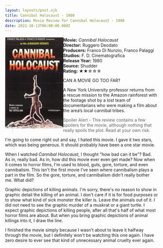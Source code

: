```yaml
---
layout: layouts/post.njk
title: Cannibal Holocaust - 1980
description: Movie Review for Cannibal Holocaust - 1980
date: 2022-10-13T06:00:00.000Z
---
```

<div class="review__info">

<img loading="lazy" class="movie__poster" src="/static/images/movie/cannibalholocaust.webp" alt="Movie Poster for Cannibal Holocaust - 1980" width="191.5" height="300" align="left">

 <strong>Movie:</strong> <em>Cannibal Holocaust</em><br>
    <strong>Director:</strong> Ruggero Deodato<br>
    <strong>Producers:</strong> Franco Di Nunzio, Franco Palaggi<br>
    <strong>Studios:</strong> F. D. Cinematografica <br>
    <strong>Release Year:</strong> 1980<br>
    <strong>Source:</strong> Shudder<br>
    <strong>Rating:</strong> &#9733;&#9733;&#9734;&#9734;&#9734;
    <p class="review__description">CAN A MOVIE GO TOO FAR?</p>
    <p>A New York University professor returns from a rescue mission to the Amazon rainforest with the footage shot by a lost team of documentarians who were making a film about the area’s local cannibal tribes.</p>

</div>

<blockquote>Spoiler Alert - This review contains a few spoilers for the movie, although nothing that really spoils the plot. Read at your own risk.</blockquote>

I﻿'m going to come right out and say, I hated this movie. I gave it two stars, which was being generous. It should probably have been a one star movie.

W﻿hen I watched <i>Cannibal Holocaust</i>, I thought "how bad can it be"? Bad. As in, really bad. As in, how did this movie ever even get made? Now when it comes to horror films, I'm used to blood, guts, gore, torture, and even cannibalism. This isn't the first movie I've seen where cannibalism plays a part in the film. So the gore, torture, and cannibalism didn't really bother me. What did? 

G﻿raphic depictions of killing animals. I'm sorry, there's no reason to show in graphic detail the killing of an animal. I don't care if it is for food purposes or to show what kind of sick monster the killer is. Leave the animals out of it. I did not need to see the graphic murder of a muskrat or a giant turtle. I expect graphic depictions of killing people, after all that's half of what most horror films are about. But when you bring graphic depictions of animal killings into it, I draw the line.

I﻿ finished the movie simply because I wasn't about to leave it halfway through the movie, but I definitely won't be watching this one again. I have zero desire to ever see that kind of unnecessary animal cruelty ever again.